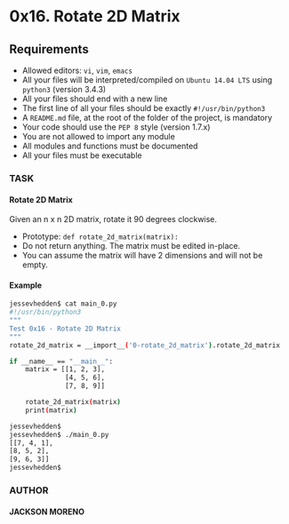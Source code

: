 # 0x16. Rotate 2D Matrix

## Requirements

+ Allowed editors: `vi`, `vim`, `emacs`
+ All your files will be interpreted/compiled on `Ubuntu 14.04 LTS` using `python3` (version 3.4.3)
+ All your files should end with a new line
+ The first line of all your files should be exactly `#!/usr/bin/python3`
+ A `README.md` file, at the root of the folder of the project, is mandatory
+ Your code should use the `PEP 8` style (version 1.7.x)
+ You are not allowed to import any module
+ All modules and functions must be documented
+ All your files must be executable

### TASK

#### Rotate 2D Matrix

Given an n x n 2D matrix, rotate it 90 degrees clockwise.

+ Prototype: `def rotate_2d_matrix(matrix):`
+ Do not return anything. The matrix must be edited in-place.
+ You can assume the matrix will have 2 dimensions and will not be empty.

#### Example

```bash
jessevhedden$ cat main_0.py
#!/usr/bin/python3
"""
Test 0x16 - Rotate 2D Matrix
"""
rotate_2d_matrix = __import__('0-rotate_2d_matrix').rotate_2d_matrix

if __name__ == "__main__":
    matrix = [[1, 2, 3],
              [4, 5, 6],
              [7, 8, 9]]

    rotate_2d_matrix(matrix)
    print(matrix)

jessevhedden$
jessevhedden$ ./main_0.py
[[7, 4, 1],
[8, 5, 2],
[9, 6, 3]]
jessevhedden$
```

### AUTHOR

#### JACKSON MORENO
